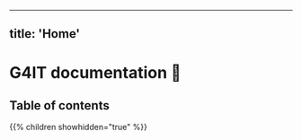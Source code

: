 
---
title: 'Home'
---

# G4IT documentation 🌳

## Table of contents 

{{% children showhidden="true" %}}
